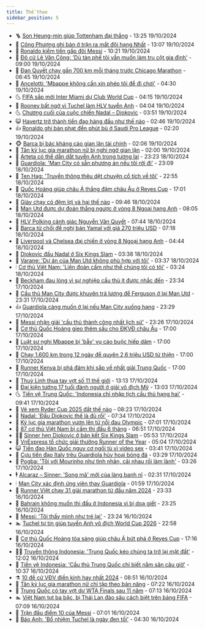```yaml
---
title: Thể thao
sidebar_position: 5
---
```


<!-- vnexpress-the-thao:START -->
- 🪜 [Son Heung-min giúp Tottenham đại thắng](https://vnexpress.net/son-heung-min-giup-tottenham-dai-thang-4806129.html) - 13:25 19/10/2024
- 🦩 [Công Phượng ghi bàn ở trận ra mắt đội hạng Nhất](https://vnexpress.net/cong-phuong-ghi-ban-o-tran-ra-mat-doi-hang-nhat-4806134.html) - 13:07 19/10/2024
- 🧰 [Ronaldo kiếm tiền gấp đôi Messi](https://vnexpress.net/ronaldo-kiem-tien-gap-doi-messi-4805375.html) - 10:21 19/10/2024
- 🤗 [Đô cử Lê Văn Công: &#39;Dù tàn phế tôi vẫn muốn làm trụ cột gia đình&#39;](https://vnexpress.net/do-cu-le-van-cong-du-tan-phe-toi-van-muon-lam-tru-cot-gia-dinh-4806091.html) - 09:00 19/10/2024
- 🥳 [Đan Quyết chạy gần 700 km mỗi tháng trước Chicago Marathon](https://vnexpress.net/dan-quyet-chay-gan-700-km-moi-thang-truoc-chicago-marathon-4805885.html) - 06:45 19/10/2024
- 🦣 [Ancelotti: &#39;Mbappe không cần xin phép tôi để đi chơi&#39;](https://vnexpress.net/ancelotti-mbappe-khong-can-xin-phep-toi-de-di-choi-4806045.html) - 04:30 19/10/2024
- 🌜 [FIFA sắp mời Inter Miami dự Club World Cup](https://vnexpress.net/fifa-sap-moi-inter-miami-du-club-world-cup-4805924.html) - 04:15 19/10/2024
- 🫶 [Rooney bất ngờ vì Tuchel làm HLV tuyển Anh](https://vnexpress.net/rooney-bat-ngo-vi-tuchel-lam-hlv-tuyen-anh-4805985.html) - 04:04 19/10/2024
- 🌜 [Chương cuối của cuộc chiến Nadal – Djokovic](https://vnexpress.net/chuong-cuoi-cua-cuoc-chien-nadal-djokovic-4805998.html) - 03:51 19/10/2024
- 😺 [Havertz trở thành tiền đạo hàng đầu như thế nào](https://vnexpress.net/havertz-tro-thanh-tien-dao-hang-dau-nhu-the-nao-4805671.html) - 02:46 19/10/2024
- 👍 [Ronaldo ghi bàn phạt đền phút bù ở Saudi Pro League](https://vnexpress.net/ronaldo-ghi-ban-phat-den-phut-bu-o-saudi-pro-league-4805976.html) - 02:20 19/10/2024
- 🐵 [Barca bị bác kháng cáo gian lận tài chính](https://vnexpress.net/barca-bi-bac-khang-cao-gian-lan-tai-chinh-4805918.html) - 02:06 19/10/2024
- 💫 [Tân kỷ lục gia marathon nữ bị nghi ngờ gian lận](https://vnexpress.net/tan-ky-luc-gia-marathon-nu-bi-nghi-ngo-gian-lan-4805972.html) - 02:00 19/10/2024
- 🦆 [Arteta có thể dẫn dắt tuyển Anh trong tương lai](https://vnexpress.net/arteta-co-the-dan-dat-tuyen-anh-trong-tuong-lai-4805921.html) - 23:23 18/10/2024
- 🙉 [Guardiola: &#39;Man City có sẵn phương án nếu tôi rời đi&#39;](https://vnexpress.net/guardiola-man-city-co-san-phuong-an-neu-toi-roi-di-4805919.html) - 23:09 18/10/2024
- 📝 [Ten Hag: &#39;Truyền thông thêu dệt chuyện cổ tích về tôi&#39;](https://vnexpress.net/ten-hag-truyen-thong-theu-det-chuyen-co-tich-ve-toi-4805915.html) - 22:55 18/10/2024
- 💯 [Quốc Hoàng giúp châu Á thắng đậm châu Âu ở Reyes Cup](https://vnexpress.net/quoc-hoang-giup-chau-a-thang-dam-chau-au-o-reyes-cup-4805902.html) - 17:01 18/10/2024
- 🌈 [Giày chạy có đệm lợi và hại thế nào](https://vnexpress.net/giay-chay-co-dem-loi-va-hai-the-nao-4791334.html) - 09:46 18/10/2024
- 🦩 [Man Utd được dự đoán thắng ngược ở vòng 8 Ngoại hạng Anh](https://vnexpress.net/man-utd-duoc-du-doan-thang-nguoc-o-vong-8-ngoai-hang-anh-4805663.html) - 08:05 18/10/2024
- 🐲 [HLV Polking cảnh giác Nguyễn Văn Quyết](https://vnexpress.net/hlv-polking-canh-giac-nguyen-van-quyet-4805732.html) - 07:44 18/10/2024
- 🌁 [Barca từ chối đề nghị bán Yamal với giá 270 triệu USD](https://vnexpress.net/barca-tu-choi-de-nghi-ban-yamal-voi-gia-270-trieu-usd-4805730.html) - 07:18 18/10/2024
- 💯 [Liverpool và Chelsea đại chiến ở vòng 8 Ngoại hạng Anh](https://vnexpress.net/liverpool-va-chelsea-dai-chien-o-vong-8-ngoai-hang-anh-4805692.html) - 04:44 18/10/2024
- 🌝 [Djokovic đấu Nadal ở Six Kings Slam](https://vnexpress.net/djokovic-dau-nadal-o-six-kings-slam-4805650.html) - 03:38 18/10/2024
- 🤖 [Varane: &#39;Dự án của Man Utd không phù hợp với tôi&#39;](https://vnexpress.net/varane-du-an-cua-man-utd-khong-phu-hop-voi-toi-4805619.html) - 03:37 18/10/2024
- 🕯 [Cơ thủ Việt Nam: &#39;Liên đoàn cấm như thể chúng tôi có tội&#39;](https://vnexpress.net/co-thu-viet-nam-lien-doan-cam-nhu-the-chung-toi-co-toi-4805608.html) - 03:24 18/10/2024
- 🧰 [Beckham đau lòng vì sự nghiệp cầu thủ ít được nhắc đến](https://vnexpress.net/beckham-dau-long-vi-su-nghiep-cau-thu-it-duoc-nhac-den-4805467.html) - 23:34 17/10/2024
- 🥳 [Cầu thủ Man City được khuyên trả lương để Ferguson ở lại Man Utd](https://vnexpress.net/cau-thu-man-city-duoc-khuyen-tra-luong-de-ferguson-o-lai-man-utd-4805551.html) - 23:31 17/10/2024
- 👍 [Guardiola càng muốn ở lại nếu Man City xuống hạng](https://vnexpress.net/guardiola-cang-muon-o-lai-neu-man-city-xuong-hang-4805535.html) - 23:29 17/10/2024
- 💪 [Messi nhận giải &#39;cầu thủ thành công nhất lịch sử&#39;](https://vnexpress.net/messi-nhan-giai-cau-thu-thanh-cong-nhat-lich-su-4805534.html) - 23:26 17/10/2024
- 👹 [Cơ thủ Quốc Hoàng gieo thêm sầu cho ĐKVĐ châu Âu](https://vnexpress.net/co-thu-quoc-hoang-gieo-them-sau-cho-dkvd-chau-au-4805525.html) - 17:00 17/10/2024
- 🧰 [Luật sư nghi Mbappe bị &#39;bẫy&#39; vụ cáo buộc hiếp dâm](https://vnexpress.net/luat-su-nghi-mbappe-bi-bay-vu-cao-buoc-hiep-dam-4805515.html) - 17:00 17/10/2024
- 🚀 [Chạy 1.600 km trong 12 ngày để quyên 2,6 triệu USD từ thiện](https://vnexpress.net/chay-1-600-km-trong-12-ngay-de-quyen-2-6-trieu-usd-tu-thien-4805199.html) - 17:00 17/10/2024
- 🎃 [Runner Kenya bị phá đám khi sắp về nhất giải Trung Quốc](https://vnexpress.net/runner-kenya-bi-pha-dam-khi-sap-ve-nhat-giai-trung-quoc-4805522.html) - 17:00 17/10/2024
- 🧰 [Thuỳ Linh thua tay vợt số 11 thế giới](https://vnexpress.net/thuy-linh-thua-tay-vot-so-11-the-gioi-4805483.html) - 13:13 17/10/2024
- 👀 [Đại kiện tướng 17 tuổi đánh người ở giải vô địch Mỹ](https://vnexpress.net/dai-kien-tuong-17-tuoi-danh-nguoi-o-giai-vo-dich-my-4805496.html) - 13:03 17/10/2024
- 🌜 [Tiền vệ Trung Quốc: &#39;Indonesia chỉ nhập tịch cầu thủ hạng hai&#39;](https://vnexpress.net/tien-ve-trung-quoc-indonesia-chi-nhap-tich-cau-thu-hang-hai-4805432.html) - 09:41 17/10/2024
- 🫶 [Vé xem Ryder Cup 2025 đắt thế nào](https://vnexpress.net/ve-xem-ryder-cup-2025-dat-the-nao-4805368.html) - 08:23 17/10/2024
- 🦄 [Nadal: &#39;Đấu Djokovic thế là đủ rồi&#39;](https://vnexpress.net/nadal-dau-djokovic-the-la-du-roi-4805309.html) - 07:34 17/10/2024
- 🥳 [Kỷ lục gia marathon vươn lên từ nỗi đau Olympic](https://vnexpress.net/ky-luc-gia-marathon-vuon-len-tu-noi-dau-olympic-4805244.html) - 07:01 17/10/2024
- 🐲 [87 cơ thủ Việt Nam bị cấm thi đấu 6 tháng](https://vnexpress.net/87-co-thu-viet-nam-bi-cam-thi-dau-6-thang-4805294.html) - 06:51 17/10/2024
- 🧑‍🏫 [Sinner hẹn Djokovic ở bán kết Six Kings Slam](https://vnexpress.net/sinner-hen-djokovic-o-ban-ket-six-kings-slam-4805270.html) - 05:53 17/10/2024
- 🤔 [VnExpress tổ chức giải thưởng Runner of the Year](https://vnexpress.net/vnexpress-to-chuc-giai-thuong-runner-of-the-year-4805078.html) - 05:04 17/10/2024
- 😺 [Tiền đạo Hàn Quốc nguy cơ ngồi tù vì video sex](https://vnexpress.net/tien-dao-han-quoc-nguy-co-ngoi-tu-vi-video-sex-4805168.html) - 03:41 17/10/2024
- 💪 [Cựu tiền đạo Italy trêu Guardiola hủy hoại bóng đá](https://vnexpress.net/cuu-tien-dao-italy-treu-guardiola-huy-hoai-bong-da-4805119.html) - 03:29 17/10/2024
- 💼 [Pogba: &#39;Tôi với Mourinho như tình nhân, cãi nhau rồi làm lành&#39;](https://vnexpress.net/pogba-toi-voi-mourinho-nhu-tinh-nhan-cai-nhau-roi-lam-lanh-4805150.html) - 03:26 17/10/2024
- 🕴 [Alcaraz – Sinner: &#39;Song mã&#39; mới của làng banh nỉ](https://vnexpress.net/alcaraz-sinner-song-ma-moi-cua-lang-banh-ni-4804784.html) - 02:31 17/10/2024
- 🕯 [Man City xác định ứng viên thay Guardiola](https://vnexpress.net/man-city-xac-dinh-ung-vien-thay-guardiola-4805124.html) - 01:59 17/10/2024
- 📝 [Runner Việt chạy 31 giải marathon từ đầu năm 2024](https://vnexpress.net/runner-viet-chay-31-giai-marathon-tu-dau-nam-2024-4804986.html) - 23:33 16/10/2024
- 🧐 [Bahrain không muốn thi đấu ở Indonesia vì bị doạ giết](https://vnexpress.net/bahrain-khong-muon-thi-dau-o-indonesia-vi-bi-doa-giet-4805063.html) - 23:25 16/10/2024
- 🙉 [Messi: &#39;Tôi thấy mình như trẻ lại&#39;](https://vnexpress.net/messi-toi-thay-minh-nhu-tre-lai-4805074.html) - 23:24 16/10/2024
- 🏊 [Tuchel tự tin giúp tuyển Anh vô địch World Cup 2026](https://vnexpress.net/tuchel-tu-tin-giup-tuyen-anh-vo-dich-world-cup-2026-4805071.html) - 22:58 16/10/2024
- 🌊 [Cơ thủ Quốc Hoàng tỏa sáng giúp châu Á bứt phá ở Reyes Cup](https://vnexpress.net/co-thu-quoc-hoang-toa-sang-giup-chau-a-but-pha-o-reyes-cup-4805056.html) - 17:16 16/10/2024
- 👨‍🏫 [Truyền thông Indonesia: &#39;Trung Quốc kéo chúng ta trở lại mặt đất&#39;](https://vnexpress.net/truyen-thong-indonesia-trung-quoc-keo-chung-ta-tro-lai-mat-dat-4805005.html) - 12:02 16/10/2024
- 🥷 [Tiền vệ Indonesia: &#39;Cầu thủ Trung Quốc chỉ biết nằm sân câu giờ&#39;](https://vnexpress.net/tien-ve-indonesia-cau-thu-trung-quoc-chi-biet-nam-san-cau-gio-4804966.html) - 10:37 16/10/2024
- ⚗️ [10 đề cử VĐV điền kinh hay nhất 2024](https://vnexpress.net/10-de-cu-vdv-dien-kinh-hay-nhat-2024-4804791.html) - 08:51 16/10/2024
- 🌮 [Tân kỷ lục gia marathon nữ chỉ tập theo bản năng](https://vnexpress.net/tan-ky-luc-gia-marathon-nu-chi-tap-theo-ban-nang-4804698.html) - 07:22 16/10/2024
- 🤩 [Trung Quốc có tay vợt dự WTA Finals sau 11 năm](https://vnexpress.net/trung-quoc-co-tay-vot-du-wta-finals-sau-11-nam-4804798.html) - 07:13 16/10/2024
- 🏊 [Việt Nam tụt ba bậc, bị Thái Lan đào sâu cách biệt trên bảng FIFA](https://vnexpress.net/viet-nam-tut-ba-bac-bi-thai-lan-dao-sau-cach-biet-tren-bang-fifa-4804814.html) - 07:09 16/10/2024
- 🐎 [Trận đấu điểm 10 của Messi](https://vnexpress.net/tran-dau-diem-10-cua-messi-4804816.html) - 07:01 16/10/2024
- 💫 [Báo Anh: &#39;Bổ nhiệm Tuchel là ngày đen tối&#39;](https://vnexpress.net/bao-anh-bo-nhiem-tuchel-la-ngay-den-toi-4804748.html) - 04:30 16/10/2024<!-- vnexpress-the-thao:END -->

